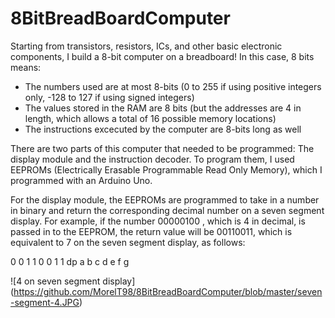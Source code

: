 # 8BitBreadBoardComputer

Starting from transistors, resistors, ICs, and other basic electronic components, I build a 8-bit computer on a breadboard! In this case, 8 bits means:

- The numbers used are at most 8-bits (0 to 255 if using positive integers only, -128 to 127 if using signed integers)
- The values stored in the RAM are 8 bits (but the addresses are 4 in length, which allows a total of 16 possible memory locations)
- The instructions excecuted by the computer are 8-bits long as well

There are two parts of this computer that needed to be programmed: The display module and the instruction decoder. To program them, I used EEPROMs (Electrically Erasable Programmable Read Only Memory), which I programmed with an Arduino Uno.

For the display module, the EEPROMs are programmed to take in a number in binary and return the corresponding decimal number on a seven segment display.
For example, if the number 00000100 , which is 4 in decimal, is passed in to the EEPROM, the return value will be 00110011, which is equivalent to 7 on the seven segment display, as follows:

  0   0   1   1   0   0   1   1
  dp  a   b   c   d   e   f   g
  
  ![4 on seven segment display]
  (https://github.com/MorelT98/8BitBreadBoardComputer/blob/master/seven-segment-4.JPG)
